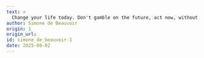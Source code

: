 ```yaml
---
text: >
  Change your life today. Don't gamble on the future, act now, without delay.
author: Simone de Beauvoir
origin: 1
origin_url:
id: simone_de_beauvoir-1
date: 2025-09-02 
---
```

